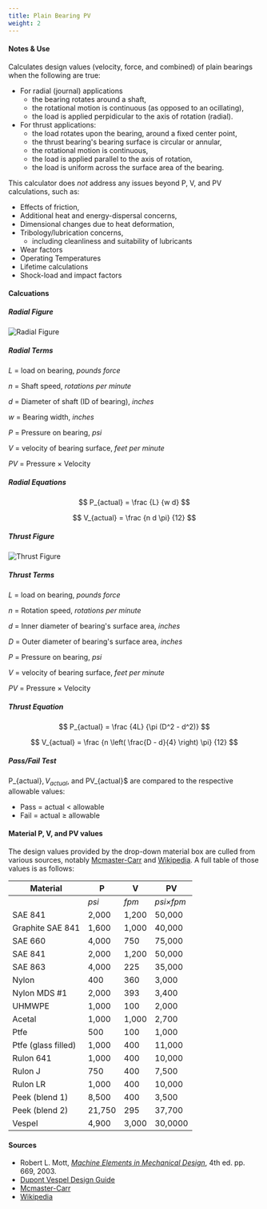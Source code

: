 ```yaml
---
title: Plain Bearing PV
weight: 2
---
```


#### Notes & Use

Calculates design values (velocity, force, and combined) of plain bearings when the following are true:

* For radial (journal) applications
    * the bearing rotates around a shaft,
    * the rotational motion is continuous (as opposed to an ocillating),
    * the load is applied perpidicular to the axis of rotation (radial).
* For thrust applications:
    * the load rotates upon the bearing, around a fixed center point,
    * the thrust bearing's bearing surface is circular or annular,
    * the rotational motion is continuous,
    * the load is applied parallel to the axis of rotation,
    * the load is uniform across the surface area of the bearing.

This calculator does *not* address any issues beyond P, V, and PV calculations, such as:

* Effects of friction,
* Additional heat and energy-dispersal concerns,
* Dimensional changes due to heat deformation,
* Tribology/lubrication concerns,
    * including cleanliness and suitability of lubricants 
* Wear factors
* Operating Temperatures
* Lifetime calculations
* Shock-load and impact factors

#### Calcuations

##### Radial Figure

![Radial Figure](../images/Bearing_plainPV.jpg)

##### Radial Terms

$L$ = load on bearing, *pounds force*

$n$ = Shaft speed, *rotations per minute*

$d$ = Diameter of shaft (ID of bearing), *inches*

$w$ = Bearing width, *inches*

$P$ = Pressure on bearing, *psi*

$V$ = velocity of bearing surface, *feet per minute*

$PV$ = Pressure &times; Velocity

##### Radial Equations

$$ P_{actual} =
    \frac {L} {w d}
$$

$$ V_{actual} =
    \frac {n  d  \pi} {12}
$$

##### Thrust Figure

![Thrust Figure](../images/Bearing_plainPV_thrust.jpg)


##### Thrust Terms

$L$ = load on bearing, *pounds force*

$n$ = Rotation speed, *rotations per minute*

$d$ = Inner diameter of bearing's surface area, *inches*

$D$ = Outer diameter of bearing's surface area, *inches*

$P$ = Pressure on bearing, *psi*

$V$ = velocity of bearing surface, *feet per minute*

$PV$ = Pressure &times; Velocity

##### Thrust Equation

$$ P_{actual} =
    \frac {4L} {\pi (D^2 - d^2)}
$$

$$ V_{actual} =
    \frac {n  \left( \frac{D - d}{4} \right)  \pi} {12}
$$


##### Pass/Fail Test

P_{actual}$, V_{actual}$, and PV_{actual}$ are compared to the respective allowable values:

* Pass = actual < allowable
* Fail = actual &ge; allowable

#### Material P, V, and PV values

The design values provided by the drop-down material box are culled from various sources, notably [Mcmaster-Carr](http://www.mcmaster.com) and [Wikipedia](https://en.wikipedia.org/wiki/Journal_bearings). A full table of those values is as follows:

|Material|P|V|PV|
|------|------|------|------|
||*psi*|*fpm*|*psi&times;fpm*|
|SAE 841|2,000|1,200|50,000|
|Graphite SAE 841|1,600|1,000|40,000|
|SAE 660|4,000|750|75,000|
|SAE 841|2,000|1,200|50,000|
|SAE 863|4,000|225|35,000|
|Nylon|400|360|3,000|
|Nylon MDS #1|2,000|393|3,400|
|UHMWPE|1,000|100|2,000|
|Acetal|1,000|1,000|2,700|
|Ptfe|500|100|1,000|
|Ptfe (glass filled)|1,000|400|11,000|
|Rulon 641|1,000|400|10,000|
|Rulon J|750|400|7,500|
|Rulon LR|1,000|400|10,000|
|Peek (blend 1)|8,500|400|3,500|
|Peek (blend 2)|21,750|295|37,700|
|Vespel|4,900|3,000|30,0000|

#### Sources

* Robert L. Mott, *[Machine Elements in Mechanical Design](http://www.amazon.com/Machine-Elements-Mechanical-Design-Edition/dp/0130618853/ref=sr_1_1?ie=UTF8&qid=1388274723&sr=8-1&keywords=mechanical+elements+in+machine+design)*, 4th ed. pp. 669, 2003.
* [Dupont Vespel Design Guide](http://www2.dupont.com/Vespel/en_US/assets/downloads/vespel_gen/E61500.pdf)
* [Mcmaster-Carr](http://www.mcmaster.com)
* [Wikipedia](https://en.wikipedia.org/wiki/Journal_bearings)